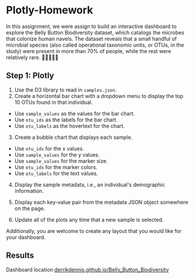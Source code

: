 # Plotly-Homework

In this assignment, we were assign to build an interactive dashboard to explore the Belly Button Biodiversity dataset, which catalogs the microbes that colonize human navels.
The dataset reveals that a small handful of microbial species (also called operational taxonomic units, or OTUs, in the study) were present in more than 70% of people, while the rest were relatively rare.  :man_scientist::microscope::petri_dish::microbe: 

## Step 1: Plotly

1. Use the D3 library to read in `samples.json`.
2. Create a horizontal bar chart with a dropdown menu to display the top 10 OTUs found in that individual.

* Use `sample_values` as the values for the bar chart.
* Use `otu_ids` as the labels for the bar chart.
* Use `otu_labels` as the hovertext for the chart.

3. Create a bubble chart that displays each sample.

* Use `otu_ids` for the x values.
* Use `sample_values` for the y values.
* Use `sample_values` for the marker size.
* Use `otu_ids` for the marker colors.
* Use `otu_labels` for the text values.

4. Display the sample metadata, i.e., an individual's demographic information.

5. Display each key-value pair from the metadata JSON object somewhere on the page.

6. Update all of the plots any time that a new sample is selected.

Additionally, you are welcome to create any layout that you would like for your dashboard. 

## Results

Dashboard location [derrikdennis.github.io/Belly_Button_Biodiversity](https://robertodiazbriones.github.io/Plotly-Homework/)
